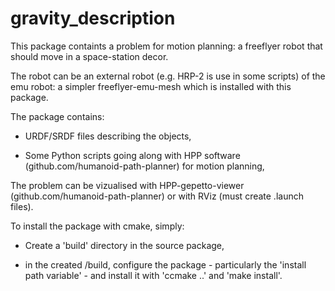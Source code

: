 gravity_description
===================
This package containts a problem for motion planning: a freeflyer robot that should move in a space-station decor.

The robot can be an external robot (e.g. HRP-2 is use in some scripts) of the emu robot: a simpler freeflyer-emu-mesh which is installed with this package.

The package contains:

  - URDF/SRDF files describing the objects,

  - Some Python scripts going along with HPP software (github.com/humanoid-path-planner) for motion planning,

The problem can be vizualised with HPP-gepetto-viewer (github.com/humanoid-path-planner) or with RViz (must create .launch files).

To install the package with cmake, simply:

  - Create a 'build' directory in the source package,

  - in the created /build, configure the package - particularly the 'install path variable' - and install it with 'ccmake ..' and 'make install'.

